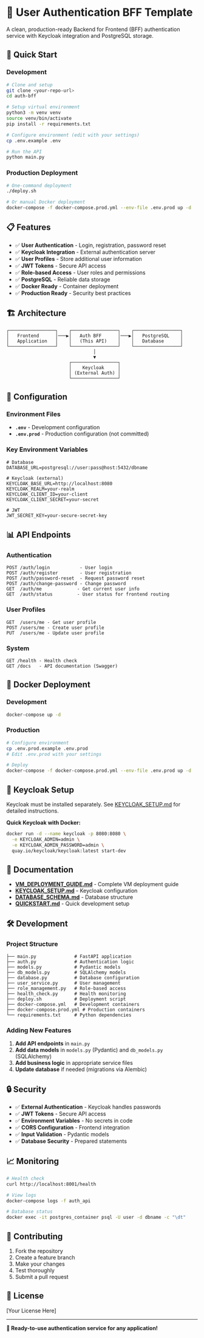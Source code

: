 # 🔐 User Authentication BFF Template

A clean, production-ready Backend for Frontend (BFF) authentication service with Keycloak integration and PostgreSQL storage.

## 🚀 **Quick Start**

### **Development**
```bash
# Clone and setup
git clone <your-repo-url>
cd auth-bff

# Setup virtual environment
python3 -m venv venv
source venv/bin/activate
pip install -r requirements.txt

# Configure environment (edit with your settings)
cp .env.example .env

# Run the API
python main.py
```

### **Production Deployment**
```bash
# One-command deployment
./deploy.sh

# Or manual Docker deployment
docker-compose -f docker-compose.prod.yml --env-file .env.prod up -d
```

## 📋 **Features**

- ✅ **User Authentication** - Login, registration, password reset
- ✅ **Keycloak Integration** - External authentication server
- ✅ **User Profiles** - Store additional user information
- ✅ **JWT Tokens** - Secure API access
- ✅ **Role-based Access** - User roles and permissions
- ✅ **PostgreSQL** - Reliable data storage
- ✅ **Docker Ready** - Container deployment
- ✅ **Production Ready** - Security best practices

## 🏗️ **Architecture**

```
┌─────────────────┐    ┌─────────────────┐    ┌─────────────────┐
│   Frontend      │───▶│   Auth BFF      │───▶│   PostgreSQL    │
│   Application   │    │   (This API)    │    │   Database      │
└─────────────────┘    └─────────────────┘    └─────────────────┘
                                │
                                ▼
                       ┌─────────────────┐
                       │    Keycloak     │
                       │ (External Auth) │
                       └─────────────────┘
```

## 🔧 **Configuration**

### **Environment Files**
- **`.env`** - Development configuration
- **`.env.prod`** - Production configuration (not committed)

### **Key Environment Variables**
```env
# Database
DATABASE_URL=postgresql://user:pass@host:5432/dbname

# Keycloak (external)
KEYCLOAK_BASE_URL=http://localhost:8080
KEYCLOAK_REALM=your-realm
KEYCLOAK_CLIENT_ID=your-client
KEYCLOAK_CLIENT_SECRET=your-secret

# JWT
JWT_SECRET_KEY=your-secure-secret-key
```

## 📊 **API Endpoints**

### **Authentication**
```
POST /auth/login           - User login
POST /auth/register        - User registration
POST /auth/password-reset  - Request password reset
POST /auth/change-password - Change password
GET  /auth/me             - Get current user info
GET  /auth/status         - User status for frontend routing
```

### **User Profiles**
```
GET  /users/me - Get user profile
POST /users/me - Create user profile
PUT  /users/me - Update user profile
```

### **System**
```
GET /health - Health check
GET /docs   - API documentation (Swagger)
```

## 🐳 **Docker Deployment**

### **Development**
```bash
docker-compose up -d
```

### **Production**
```bash
# Configure environment
cp .env.prod.example .env.prod
# Edit .env.prod with your settings

# Deploy
docker-compose -f docker-compose.prod.yml --env-file .env.prod up -d
```

## 🔐 **Keycloak Setup**

Keycloak must be installed separately. See [KEYCLOAK_SETUP.md](KEYCLOAK_SETUP.md) for detailed instructions.

**Quick Keycloak with Docker:**
```bash
docker run -d --name keycloak -p 8080:8080 \
  -e KEYCLOAK_ADMIN=admin \
  -e KEYCLOAK_ADMIN_PASSWORD=admin \
  quay.io/keycloak/keycloak:latest start-dev
```

## 📖 **Documentation**

- **[VM_DEPLOYMENT_GUIDE.md](VM_DEPLOYMENT_GUIDE.md)** - Complete VM deployment guide
- **[KEYCLOAK_SETUP.md](KEYCLOAK_SETUP.md)** - Keycloak configuration
- **[DATABASE_SCHEMA.md](DATABASE_SCHEMA.md)** - Database structure
- **[QUICKSTART.md](QUICKSTART.md)** - Quick development setup

## 🛠️ **Development**

### **Project Structure**
```
├── main.py              # FastAPI application
├── auth.py              # Authentication logic
├── models.py            # Pydantic models
├── db_models.py         # SQLAlchemy models
├── database.py          # Database configuration
├── user_service.py      # User management
├── role_management.py   # Role-based access
├── health_check.py      # Health monitoring
├── deploy.sh            # Deployment script
├── docker-compose.yml   # Development containers
├── docker-compose.prod.yml # Production containers
└── requirements.txt     # Python dependencies
```

### **Adding New Features**
1. **Add API endpoints** in `main.py`
2. **Add data models** in `models.py` (Pydantic) and `db_models.py` (SQLAlchemy)
3. **Add business logic** in appropriate service files
4. **Update database** if needed (migrations via Alembic)

## 🔒 **Security**

- ✅ **External Authentication** - Keycloak handles passwords
- ✅ **JWT Tokens** - Secure API access
- ✅ **Environment Variables** - No secrets in code
- ✅ **CORS Configuration** - Frontend integration
- ✅ **Input Validation** - Pydantic models
- ✅ **Database Security** - Prepared statements

## 📈 **Monitoring**

```bash
# Health check
curl http://localhost:8001/health

# View logs
docker-compose logs -f auth_api

# Database status
docker exec -it postgres_container psql -U user -d dbname -c "\dt"
```

## 🤝 **Contributing**

1. Fork the repository
2. Create a feature branch
3. Make your changes
4. Test thoroughly
5. Submit a pull request

## 📄 **License**

[Your License Here]

---

**🎯 Ready-to-use authentication service for any application!**
